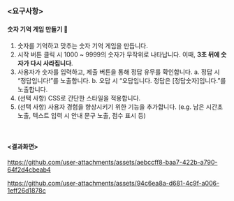 ### <요구사항>

#### 숫자 기억 게임 만들기 🔢

1. 숫자를 기억하고 맞추는 숫자 기억 게임을 만듭니다.
2. 시작 버튼 클릭 시 1000 ~ 9999의 숫자가 무작위로 나타납니다. 이때, **3초 뒤에 숫자가 다시 사라집니다**.
3. 사용자가 숫자를 입력하고, 제출 버튼을 통해 정답 유무를 확인합니다.
    a. 정답 시 “정답입니다!”를 노출합니다.
    b. 오답 시 “오답입니다. 정답은 [정답숫자]입니다.”를 노출합니다.
4. (선택 사항) CSS로 간단한 스타일을 적용합니다.
5. (선택 사항) 사용자 경험을 향상시키기 위한 기능을 추가합니다. (e.g. 남은 시간초 노출, 텍스트 입력 시 안내 문구 노출, 점수 표시 등)


<br>

#### <결과화면>


https://github.com/user-attachments/assets/aebccff8-baa7-422b-a790-64f2d4cbeab4



https://github.com/user-attachments/assets/94c6ea8a-d681-4c9f-a006-1eff26d1878c

